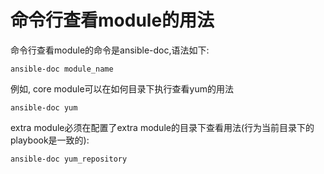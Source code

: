 # 命令行查看module的用法


命令行查看module的命令是ansible-doc,语法如下:

```
ansible-doc module_name
```
例如, core module可以在如何目录下执行查看yum的用法
```
ansible-doc yum
```


extra module必须在配置了extra module的目录下查看用法(行为当前目录下的playbook是一致的):

```
ansible-doc yum_repository
```

